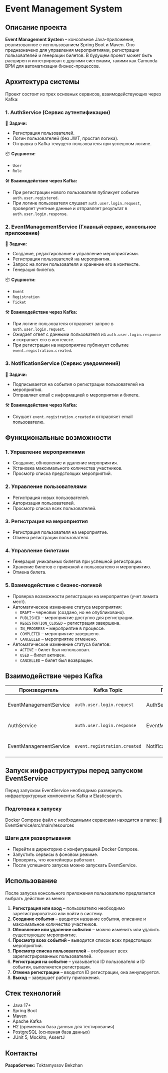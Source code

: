 # Event Management System

## Описание проекта
**Event Management System** – консольное Java-приложение, реализованное с использованием Spring Boot и Maven. Оно предназначено для управления мероприятиями, регистрации пользователей и генерации билетов. В будущем проект может быть расширен и интегрирован с другими системами, такими как Camunda BPM для автоматизации бизнес-процессов.

## Архитектура системы
Проект состоит из трех основных сервисов, взаимодействующих через Kafka:

### 1. **AuthService (Сервис аутентификации)**
📌 **Задачи:**
- Регистрация пользователей.
- Логин пользователей (без JWT, простая логика).
- Отправка в Kafka текущего пользователя при успешном логине.

📦 **Сущности:**
- `User`
- `Role`

🛠 **Взаимодействие через Kafka:**
- При регистрации нового пользователя публикует событие `auth.user.registered`.
- При логине пользователя слушает `auth.user.login.request`, проверяет учетные данные и отправляет результат в `auth.user.login.response`.

### 2. **EventManagementService (Главный сервис, консольное приложение)**
📌 **Задачи:**
- Создание, редактирование и управление мероприятиями.
- Регистрация пользователей на мероприятия.
- Запрос на логин пользователя и хранение его в контексте.
- Генерация билетов.

📦 **Сущности:**
- `Event`
- `Registration`
- `Ticket`

🛠 **Взаимодействие через Kafka:**
- При логине пользователя отправляет запрос в `auth.user.login.request`.
- Ожидает ответ с данными пользователя из `auth.user.login.response` и сохраняет его в контексте.
- При регистрации на мероприятие публикует событие `event.registration.created`.

### 3. **NotificationService (Сервис уведомлений)**
📌 **Задачи:**
- Подписывается на события о регистрации пользователей на мероприятия.
- Отправляет email с информацией о мероприятии и билете.

🛠 **Взаимодействие через Kafka:**
- Слушает `event.registration.created` и отправляет email пользователю.

## Функциональные возможности
### 1. Управление мероприятиями
- Создание, обновление и удаление мероприятия.
- Установка максимального количества участников.
- Просмотр списка предстоящих мероприятий.

### 2. Управление пользователями
- Регистрация новых пользователей.
- Авторизация пользователей.
- Просмотр списка всех пользователей.

### 3. Регистрация на мероприятия
- Регистрация пользователя на мероприятие.
- Отмена регистрации пользователя.

### 4. Управление билетами
- Генерация уникальных билетов при успешной регистрации.
- Хранение билетов с привязкой к пользователю и мероприятию.
- Отмена билета.

### 5. Взаимодействие с бизнес-логикой
- Проверка возможности регистрации на мероприятие (учет лимита мест).
- Автоматическое изменение статуса мероприятия:
  - `DRAFT` – черновик (создано, но не опубликовано).
  - `PUBLISHED` – мероприятие доступно для регистрации.
  - `REGISTRATION_CLOSED` – регистрация завершена.
  - `IN_PROGRESS` – мероприятие в процессе.
  - `COMPLETED` – мероприятие завершено.
  - `CANCELLED` – мероприятие отменено.
- Автоматическое изменение статуса билетов:
  - `ACTIVE` – билет был использован.
  - `USED` – билет активен.
  - `CANCELLED` – билет был возвращен.

## Взаимодействие через Kafka
| Производитель            | Kafka Topic                 | Потребитель             | Описание                          |
|--------------------------|-----------------------------|-------------------------|-----------------------------------|
| EventManagementService  | `auth.user.login.request`   | AuthService             | Запрос на логин пользователя     |
| AuthService             | `auth.user.login.response`  | EventManagementService  | Ответ с данными пользователя     |
| EventManagementService  | `event.registration.created` | NotificationService     | Уведомление о регистрации        |

## Запуск инфраструктуры перед запуском EventService
Перед запуском EventService необходимо развернуть инфраструктурные компоненты: Kafka и Elasticsearch.

### Подготовка к запуску
Docker Compose файл с необходимыми сервисами находится в папке:
📂 EventService/src/main/resources

### Шаги для развертывания
- Перейти в директорию с конфигурацией Docker Compose.
- Запустить сервисы в фоновом режиме.
- Проверить, что контейнеры работают.
- После успешного запуска можно запускать EventService.

## Использование
После запуска консольного приложения пользователю предлагается выбрать действие из меню:
1. **Регистрация или вход** – пользователю необходимо зарегистрироваться или войти в систему.
2. **Создание события** – вводится название события, описание и максимальное количество участников.
3. **Обновление или удаление события** – можно изменить или удалить существующее мероприятие.
4. **Просмотр всех событий** – выводится список всех предстоящих мероприятий.
5. **Просмотр списка пользователей** – отображает всех зарегистрированных пользователей.
6. **Регистрация на событие** – указывается ID пользователя и ID события, выполняется регистрация.
7. **Отмена регистрации** – вводится ID регистрации, она аннулируется.
8. **Выход** – завершает работу приложения.

## Стек технологий
- Java 17+
- Spring Boot
- Maven
- Apache Kafka
- H2 (временная база данных для тестирования)
- PostgreSQL (основная база данных)
- JUnit 5, Mockito, AssertJ

## Контакты
**Разработчик:** Toktamyssov Bekzhan

